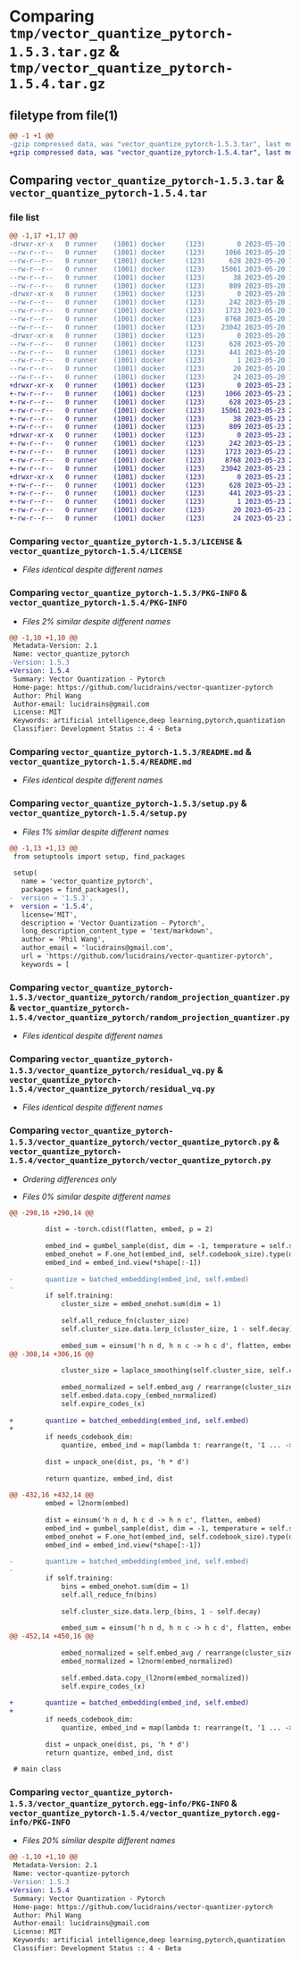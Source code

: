 # Comparing `tmp/vector_quantize_pytorch-1.5.3.tar.gz` & `tmp/vector_quantize_pytorch-1.5.4.tar.gz`

## filetype from file(1)

```diff
@@ -1 +1 @@
-gzip compressed data, was "vector_quantize_pytorch-1.5.3.tar", last modified: Sat May 20 14:30:19 2023, max compression
+gzip compressed data, was "vector_quantize_pytorch-1.5.4.tar", last modified: Tue May 23 20:27:28 2023, max compression
```

## Comparing `vector_quantize_pytorch-1.5.3.tar` & `vector_quantize_pytorch-1.5.4.tar`

### file list

```diff
@@ -1,17 +1,17 @@
-drwxr-xr-x   0 runner    (1001) docker     (123)        0 2023-05-20 14:30:19.344693 vector_quantize_pytorch-1.5.3/
--rw-r--r--   0 runner    (1001) docker     (123)     1066 2023-05-20 14:30:09.000000 vector_quantize_pytorch-1.5.3/LICENSE
--rw-r--r--   0 runner    (1001) docker     (123)      628 2023-05-20 14:30:19.344693 vector_quantize_pytorch-1.5.3/PKG-INFO
--rw-r--r--   0 runner    (1001) docker     (123)    15061 2023-05-20 14:30:09.000000 vector_quantize_pytorch-1.5.3/README.md
--rw-r--r--   0 runner    (1001) docker     (123)       38 2023-05-20 14:30:19.344693 vector_quantize_pytorch-1.5.3/setup.cfg
--rw-r--r--   0 runner    (1001) docker     (123)      809 2023-05-20 14:30:09.000000 vector_quantize_pytorch-1.5.3/setup.py
-drwxr-xr-x   0 runner    (1001) docker     (123)        0 2023-05-20 14:30:19.344693 vector_quantize_pytorch-1.5.3/vector_quantize_pytorch/
--rw-r--r--   0 runner    (1001) docker     (123)      242 2023-05-20 14:30:09.000000 vector_quantize_pytorch-1.5.3/vector_quantize_pytorch/__init__.py
--rw-r--r--   0 runner    (1001) docker     (123)     1723 2023-05-20 14:30:09.000000 vector_quantize_pytorch-1.5.3/vector_quantize_pytorch/random_projection_quantizer.py
--rw-r--r--   0 runner    (1001) docker     (123)     8768 2023-05-20 14:30:09.000000 vector_quantize_pytorch-1.5.3/vector_quantize_pytorch/residual_vq.py
--rw-r--r--   0 runner    (1001) docker     (123)    23042 2023-05-20 14:30:09.000000 vector_quantize_pytorch-1.5.3/vector_quantize_pytorch/vector_quantize_pytorch.py
-drwxr-xr-x   0 runner    (1001) docker     (123)        0 2023-05-20 14:30:19.344693 vector_quantize_pytorch-1.5.3/vector_quantize_pytorch.egg-info/
--rw-r--r--   0 runner    (1001) docker     (123)      628 2023-05-20 14:30:19.000000 vector_quantize_pytorch-1.5.3/vector_quantize_pytorch.egg-info/PKG-INFO
--rw-r--r--   0 runner    (1001) docker     (123)      441 2023-05-20 14:30:19.000000 vector_quantize_pytorch-1.5.3/vector_quantize_pytorch.egg-info/SOURCES.txt
--rw-r--r--   0 runner    (1001) docker     (123)        1 2023-05-20 14:30:19.000000 vector_quantize_pytorch-1.5.3/vector_quantize_pytorch.egg-info/dependency_links.txt
--rw-r--r--   0 runner    (1001) docker     (123)       20 2023-05-20 14:30:19.000000 vector_quantize_pytorch-1.5.3/vector_quantize_pytorch.egg-info/requires.txt
--rw-r--r--   0 runner    (1001) docker     (123)       24 2023-05-20 14:30:19.000000 vector_quantize_pytorch-1.5.3/vector_quantize_pytorch.egg-info/top_level.txt
+drwxr-xr-x   0 runner    (1001) docker     (123)        0 2023-05-23 20:27:28.290620 vector_quantize_pytorch-1.5.4/
+-rw-r--r--   0 runner    (1001) docker     (123)     1066 2023-05-23 20:27:14.000000 vector_quantize_pytorch-1.5.4/LICENSE
+-rw-r--r--   0 runner    (1001) docker     (123)      628 2023-05-23 20:27:28.290620 vector_quantize_pytorch-1.5.4/PKG-INFO
+-rw-r--r--   0 runner    (1001) docker     (123)    15061 2023-05-23 20:27:14.000000 vector_quantize_pytorch-1.5.4/README.md
+-rw-r--r--   0 runner    (1001) docker     (123)       38 2023-05-23 20:27:28.290620 vector_quantize_pytorch-1.5.4/setup.cfg
+-rw-r--r--   0 runner    (1001) docker     (123)      809 2023-05-23 20:27:14.000000 vector_quantize_pytorch-1.5.4/setup.py
+drwxr-xr-x   0 runner    (1001) docker     (123)        0 2023-05-23 20:27:28.290620 vector_quantize_pytorch-1.5.4/vector_quantize_pytorch/
+-rw-r--r--   0 runner    (1001) docker     (123)      242 2023-05-23 20:27:14.000000 vector_quantize_pytorch-1.5.4/vector_quantize_pytorch/__init__.py
+-rw-r--r--   0 runner    (1001) docker     (123)     1723 2023-05-23 20:27:14.000000 vector_quantize_pytorch-1.5.4/vector_quantize_pytorch/random_projection_quantizer.py
+-rw-r--r--   0 runner    (1001) docker     (123)     8768 2023-05-23 20:27:14.000000 vector_quantize_pytorch-1.5.4/vector_quantize_pytorch/residual_vq.py
+-rw-r--r--   0 runner    (1001) docker     (123)    23042 2023-05-23 20:27:14.000000 vector_quantize_pytorch-1.5.4/vector_quantize_pytorch/vector_quantize_pytorch.py
+drwxr-xr-x   0 runner    (1001) docker     (123)        0 2023-05-23 20:27:28.290620 vector_quantize_pytorch-1.5.4/vector_quantize_pytorch.egg-info/
+-rw-r--r--   0 runner    (1001) docker     (123)      628 2023-05-23 20:27:28.000000 vector_quantize_pytorch-1.5.4/vector_quantize_pytorch.egg-info/PKG-INFO
+-rw-r--r--   0 runner    (1001) docker     (123)      441 2023-05-23 20:27:28.000000 vector_quantize_pytorch-1.5.4/vector_quantize_pytorch.egg-info/SOURCES.txt
+-rw-r--r--   0 runner    (1001) docker     (123)        1 2023-05-23 20:27:28.000000 vector_quantize_pytorch-1.5.4/vector_quantize_pytorch.egg-info/dependency_links.txt
+-rw-r--r--   0 runner    (1001) docker     (123)       20 2023-05-23 20:27:28.000000 vector_quantize_pytorch-1.5.4/vector_quantize_pytorch.egg-info/requires.txt
+-rw-r--r--   0 runner    (1001) docker     (123)       24 2023-05-23 20:27:28.000000 vector_quantize_pytorch-1.5.4/vector_quantize_pytorch.egg-info/top_level.txt
```

### Comparing `vector_quantize_pytorch-1.5.3/LICENSE` & `vector_quantize_pytorch-1.5.4/LICENSE`

 * *Files identical despite different names*

### Comparing `vector_quantize_pytorch-1.5.3/PKG-INFO` & `vector_quantize_pytorch-1.5.4/PKG-INFO`

 * *Files 2% similar despite different names*

```diff
@@ -1,10 +1,10 @@
 Metadata-Version: 2.1
 Name: vector_quantize_pytorch
-Version: 1.5.3
+Version: 1.5.4
 Summary: Vector Quantization - Pytorch
 Home-page: https://github.com/lucidrains/vector-quantizer-pytorch
 Author: Phil Wang
 Author-email: lucidrains@gmail.com
 License: MIT
 Keywords: artificial intelligence,deep learning,pytorch,quantization
 Classifier: Development Status :: 4 - Beta
```

### Comparing `vector_quantize_pytorch-1.5.3/README.md` & `vector_quantize_pytorch-1.5.4/README.md`

 * *Files identical despite different names*

### Comparing `vector_quantize_pytorch-1.5.3/setup.py` & `vector_quantize_pytorch-1.5.4/setup.py`

 * *Files 1% similar despite different names*

```diff
@@ -1,13 +1,13 @@
 from setuptools import setup, find_packages
 
 setup(
   name = 'vector_quantize_pytorch',
   packages = find_packages(),
-  version = '1.5.3',
+  version = '1.5.4',
   license='MIT',
   description = 'Vector Quantization - Pytorch',
   long_description_content_type = 'text/markdown',
   author = 'Phil Wang',
   author_email = 'lucidrains@gmail.com',
   url = 'https://github.com/lucidrains/vector-quantizer-pytorch',
   keywords = [
```

### Comparing `vector_quantize_pytorch-1.5.3/vector_quantize_pytorch/random_projection_quantizer.py` & `vector_quantize_pytorch-1.5.4/vector_quantize_pytorch/random_projection_quantizer.py`

 * *Files identical despite different names*

### Comparing `vector_quantize_pytorch-1.5.3/vector_quantize_pytorch/residual_vq.py` & `vector_quantize_pytorch-1.5.4/vector_quantize_pytorch/residual_vq.py`

 * *Files identical despite different names*

### Comparing `vector_quantize_pytorch-1.5.3/vector_quantize_pytorch/vector_quantize_pytorch.py` & `vector_quantize_pytorch-1.5.4/vector_quantize_pytorch/vector_quantize_pytorch.py`

 * *Ordering differences only*

 * *Files 0% similar despite different names*

```diff
@@ -290,16 +290,14 @@
 
         dist = -torch.cdist(flatten, embed, p = 2)
 
         embed_ind = gumbel_sample(dist, dim = -1, temperature = self.sample_codebook_temp)
         embed_onehot = F.one_hot(embed_ind, self.codebook_size).type(dtype)
         embed_ind = embed_ind.view(*shape[:-1])
 
-        quantize = batched_embedding(embed_ind, self.embed)
-
         if self.training:
             cluster_size = embed_onehot.sum(dim = 1)
 
             self.all_reduce_fn(cluster_size)
             self.cluster_size.data.lerp_(cluster_size, 1 - self.decay)
 
             embed_sum = einsum('h n d, h n c -> h c d', flatten, embed_onehot)
@@ -308,14 +306,16 @@
 
             cluster_size = laplace_smoothing(self.cluster_size, self.codebook_size, self.eps) * self.cluster_size.sum(dim = -1, keepdim = True)
 
             embed_normalized = self.embed_avg / rearrange(cluster_size, '... -> ... 1')
             self.embed.data.copy_(embed_normalized)
             self.expire_codes_(x)
 
+        quantize = batched_embedding(embed_ind, self.embed)
+
         if needs_codebook_dim:
             quantize, embed_ind = map(lambda t: rearrange(t, '1 ... -> ...'), (quantize, embed_ind))
 
         dist = unpack_one(dist, ps, 'h * d')
 
         return quantize, embed_ind, dist
 
@@ -432,16 +432,14 @@
         embed = l2norm(embed)
 
         dist = einsum('h n d, h c d -> h n c', flatten, embed)
         embed_ind = gumbel_sample(dist, dim = -1, temperature = self.sample_codebook_temp)
         embed_onehot = F.one_hot(embed_ind, self.codebook_size).type(dtype)
         embed_ind = embed_ind.view(*shape[:-1])
 
-        quantize = batched_embedding(embed_ind, self.embed)
-
         if self.training:
             bins = embed_onehot.sum(dim = 1)
             self.all_reduce_fn(bins)
 
             self.cluster_size.data.lerp_(bins, 1 - self.decay)
 
             embed_sum = einsum('h n d, h n c -> h c d', flatten, embed_onehot)
@@ -452,14 +450,16 @@
 
             embed_normalized = self.embed_avg / rearrange(cluster_size, '... -> ... 1')
             embed_normalized = l2norm(embed_normalized)
 
             self.embed.data.copy_(l2norm(embed_normalized))
             self.expire_codes_(x)
 
+        quantize = batched_embedding(embed_ind, self.embed)
+
         if needs_codebook_dim:
             quantize, embed_ind = map(lambda t: rearrange(t, '1 ... -> ...'), (quantize, embed_ind))
 
         dist = unpack_one(dist, ps, 'h * d')
         return quantize, embed_ind, dist
 
 # main class
```

### Comparing `vector_quantize_pytorch-1.5.3/vector_quantize_pytorch.egg-info/PKG-INFO` & `vector_quantize_pytorch-1.5.4/vector_quantize_pytorch.egg-info/PKG-INFO`

 * *Files 20% similar despite different names*

```diff
@@ -1,10 +1,10 @@
 Metadata-Version: 2.1
 Name: vector-quantize-pytorch
-Version: 1.5.3
+Version: 1.5.4
 Summary: Vector Quantization - Pytorch
 Home-page: https://github.com/lucidrains/vector-quantizer-pytorch
 Author: Phil Wang
 Author-email: lucidrains@gmail.com
 License: MIT
 Keywords: artificial intelligence,deep learning,pytorch,quantization
 Classifier: Development Status :: 4 - Beta
```


